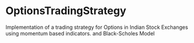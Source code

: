 # OptionsTradingStrategy
 Implementation of a trading strategy for Options in Indian Stock Exchanges using momentum based indicators. and Black-Scholes Model

